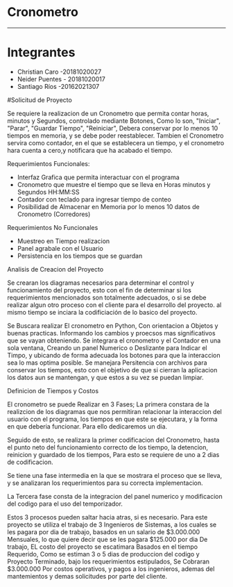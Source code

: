 # Cronometro

---


# Integrantes
- Christian Caro -20181020027
- Neider Puentes - 20181020017
- Santiago Ríos -20162021307

#Solicitud de Proyecto

Se requiere la realizacion de un Cronometro que permita contar horas, minutos y Segundos,
controlado mediante Botones, Como lo son, "Iniciar", "Parar", "Guardar Tiempo", "Reiniciar",
Debera conservar por lo menos 10 tiempos en memoria, y se debe poder reestablecer. Tambien
el Cronometro servira como contador, en el que se establecera un tiempo, y el cronometro hara cuenta
a cero,y notificara que ha acabado el tiempo.


Requerimientos Funcionales:

* Interfaz Grafica que permita interactuar con el programa
* Cronometro que muestre el tiempo que se lleva en Horas minutos y Segundos HH:MM:SS
* Contador con teclado para ingresar tiempo de conteo
* Posibilidad de Almacenar en Memoria por lo menos 10 datos de Cronometro (Corredores)

Requerimientos No Funcionales

* Muestreo en Tiempo realizacion
* Panel agrabale con el Usuario
* Persistencia en los tiempos que se guardan


Analisis de Creacion del Proyecto

Se crearan los diagramas necesarios para determinar el control y funcionamiento del proyecto, esto con el fin de determinar si los requerimientos mencionados son totalmente adecuados, o si se debe realizar algun otro proceso con el cliente para el desarrollo del proyecto. al mismo tiempo se inciara la codificiación de lo basico del proyecto.

Se Buscara realizar El cronometro en Python, Con orientacion a Objetos y buenas practicas. Informando los cambios y proecsos mas significativos que se vayan obteniendo.
Se integrara el cronometro y el Contador en una sola ventana, Creando un panel Numerico o Deslizante para Indicar el Timpo, y ubicando de forma adecuada los botones para que la interaccion sea lo mas optima posible. Se manejara Persitencia con archivos para conservar los tiempos, esto con el objetivo de que si cierran la aplicacion los datos aun se mantengan, y que estos a su vez se puedan limpiar.





Definicion de Tiempos y Costos

El cronometro se puede Realizar en 3 Fases; La primera constara de la realizcion de los diagramas que nos permitiran relacionar la interaccion del usuario con el programa, los tiempos en que este se ejecutara, y la forma en que deberia funcionar.
Para ello dedicaremos un dia.

Seguido de esto, se realizara la primer codificacion del Cronometro, hasta el punto neto del funcionamiento correcto de los tiempo, la detencion, reinicion y guardado de los tiempos, Para esto se requiere de uno a 2 dias de codificacion.

Se tiene una fase intermedia en la que se mostrara el proceso que se lleva, y se analizaran los requerimientos para su correcta implementacion.

La Tercera fase consta de la integracion del panel numerico y modificacion del codigo para el uso del temporizador.

Estos 3 procesos pueden saltar hacia atras, si es necesario. Para este proyecto se utiliza el trabajo de 3 Ingenieros de Sistemas, a los cuales se les pagara por dia de trabajo, basados en un salario de $3.000.000 Mensuales, lo que quiere decir que se les pagara $125.000 por dia De trabajo, EL costo del proyecto se escatimara Basados en el tiempo Requerido, Como se estiman 3 o 5 dias de produccion del codigo y Proyecto Terminado, bajo los requerimientos estipulados, Se Cobraran $3.000.000 Por costos operativos, y pagos a los ingenieros, ademas del mantemientos y demas solicitudes por parte del cliente.
